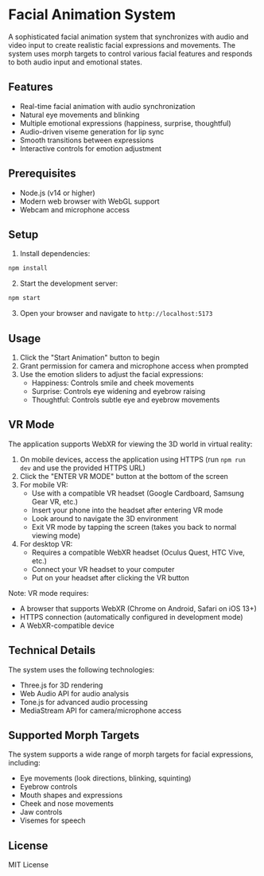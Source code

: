 # Facial Animation System

A sophisticated facial animation system that synchronizes with audio and video input to create realistic facial expressions and movements. The system uses morph targets to control various facial features and responds to both audio input and emotional states.

## Features

- Real-time facial animation with audio synchronization
- Natural eye movements and blinking
- Multiple emotional expressions (happiness, surprise, thoughtful)
- Audio-driven viseme generation for lip sync
- Smooth transitions between expressions
- Interactive controls for emotion adjustment

## Prerequisites

- Node.js (v14 or higher)
- Modern web browser with WebGL support
- Webcam and microphone access

## Setup

1. Install dependencies:
```bash
npm install
```

2. Start the development server:
```bash
npm start
```

3. Open your browser and navigate to `http://localhost:5173`

## Usage

1. Click the "Start Animation" button to begin
2. Grant permission for camera and microphone access when prompted
3. Use the emotion sliders to adjust the facial expressions:
   - Happiness: Controls smile and cheek movements
   - Surprise: Controls eye widening and eyebrow raising
   - Thoughtful: Controls subtle eye and eyebrow movements

## VR Mode

The application supports WebXR for viewing the 3D world in virtual reality:

1. On mobile devices, access the application using HTTPS (run `npm run dev` and use the provided HTTPS URL)
2. Click the "ENTER VR MODE" button at the bottom of the screen
3. For mobile VR:
   - Use with a compatible VR headset (Google Cardboard, Samsung Gear VR, etc.)
   - Insert your phone into the headset after entering VR mode
   - Look around to navigate the 3D environment
   - Exit VR mode by tapping the screen (takes you back to normal viewing mode)
4. For desktop VR:
   - Requires a compatible WebXR headset (Oculus Quest, HTC Vive, etc.)
   - Connect your VR headset to your computer
   - Put on your headset after clicking the VR button
   
Note: VR mode requires:
- A browser that supports WebXR (Chrome on Android, Safari on iOS 13+)
- HTTPS connection (automatically configured in development mode)
- A WebXR-compatible device

## Technical Details

The system uses the following technologies:
- Three.js for 3D rendering
- Web Audio API for audio analysis
- Tone.js for advanced audio processing
- MediaStream API for camera/microphone access

## Supported Morph Targets

The system supports a wide range of morph targets for facial expressions, including:
- Eye movements (look directions, blinking, squinting)
- Eyebrow controls
- Mouth shapes and expressions
- Cheek and nose movements
- Jaw controls
- Visemes for speech

## License

MIT License 